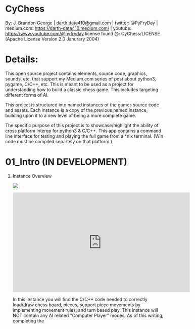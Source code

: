 # CyChess
By: J. Brandon George | darth.data410@gmail.com | twitter: @PyFryDay | medium.com: https://darth-data410.medium.com/ | youtube: https://www.youtube.com/@pyfryday
license found @: CyChess/LICENSE (Apache License Version 2.0 Janurary 2004)

# Details:
This open source project contains elements, source code, graphics, sounds, etc. that support my Medium.com series of post about python3, pygame, C/C++, etc. This is meant to be used as a project for understanding how to build a classic chess game. This includes targeting different forms of AI.

This project is structured into named instances of the games source code and assets. Each instance is a copy of the previous named instance, building upon it to a new level of being a more complete game. 

The specific purpose of this project is to showcase/highlight the ability of cross platform interop for python3 & C/C++. This app contains a command line interface for testing and playing the full game from a *nix terminal. (Win code must be compiled separtely on that platform.)

# 01_Intro (IN DEVELOPMENT)
1. Instance Overview 

    <img src="https://i9.ytimg.com/vi/IgypU1l6_h4/mqdefault.jpg?sqp=CODx9J4G-oaymwEmCMACELQB8quKqQMa8AEB-AGqBIAC4AOKAgwIABABGHIgNChfMA8=&rs=AOn4CLBVjvDpgKc4bGb-HUEcFqyFh7imFA"></img>

    <iframe width="560" height="315" src="https://www.youtube.com/embed/IgypU1l6_h4" title="YouTube video player" frameborder="0" allow="accelerometer; autoplay; clipboard-write; encrypted-media; gyroscope; picture-in-picture; web-share" allowfullscreen></iframe>

    In this instance you will find the C/C++ code needed to correctly load/draw chess board, pieces, support piece movements by implementing movement rules, and turn based play. This instance will NOT contain any AI related "Computer Player" modes. As of this writing, completing the 